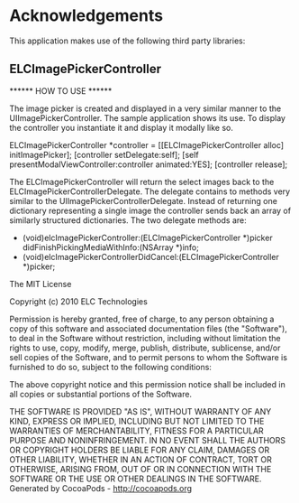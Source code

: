 # Acknowledgements
This application makes use of the following third party libraries:

## ELCImagePickerController

****** HOW TO USE ******

The image picker is created and displayed in a very similar manner to the UIImagePickerController. The sample application  shows its use. To display the controller you instantiate it and display it modally like so.

ELCImagePickerController *controller = [[ELCImagePickerController alloc] initImagePicker];
[controller setDelegate:self];
[self presentModalViewController:controller animated:YES];
[controller release];

The ELCImagePickerController will return the select images back to the ELCImagePickerControllerDelegate. The delegate contains to methods very similar to the UIImagePickerControllerDelegate. Instead of returning one dictionary representing a single image the controller sends back an array of similarly structured dictionaries. The two delegate methods are:

- (void)elcImagePickerController:(ELCImagePickerController *)picker didFinishPickingMediaWithInfo:(NSArray *)info;
- (void)elcImagePickerControllerDidCancel:(ELCImagePickerController *)picker;





The MIT License

Copyright (c) 2010 ELC Technologies

Permission is hereby granted, free of charge, to any person obtaining a copy
of this software and associated documentation files (the "Software"), to deal
in the Software without restriction, including without limitation the rights
to use, copy, modify, merge, publish, distribute, sublicense, and/or sell
copies of the Software, and to permit persons to whom the Software is
furnished to do so, subject to the following conditions:

The above copyright notice and this permission notice shall be included in
all copies or substantial portions of the Software.

THE SOFTWARE IS PROVIDED "AS IS", WITHOUT WARRANTY OF ANY KIND, EXPRESS OR
IMPLIED, INCLUDING BUT NOT LIMITED TO THE WARRANTIES OF MERCHANTABILITY,
FITNESS FOR A PARTICULAR PURPOSE AND NONINFRINGEMENT. IN NO EVENT SHALL THE
AUTHORS OR COPYRIGHT HOLDERS BE LIABLE FOR ANY CLAIM, DAMAGES OR OTHER
LIABILITY, WHETHER IN AN ACTION OF CONTRACT, TORT OR OTHERWISE, ARISING FROM,
OUT OF OR IN CONNECTION WITH THE SOFTWARE OR THE USE OR OTHER DEALINGS IN
THE SOFTWARE.
Generated by CocoaPods - http://cocoapods.org
